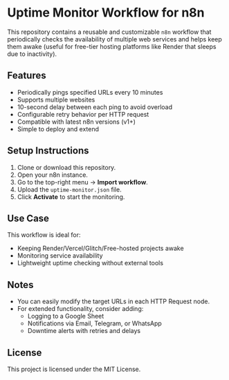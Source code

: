 # Uptime Monitor Workflow for n8n

This repository contains a reusable and customizable `n8n` workflow that periodically checks the availability of multiple web services and helps keep them awake (useful for free-tier hosting platforms like Render that sleeps due to inactivity).

## Features

- Periodically pings specified URLs every 10 minutes
- Supports multiple websites
- 10-second delay between each ping to avoid overload
- Configurable retry behavior per HTTP request
- Compatible with latest n8n versions (v1+)
- Simple to deploy and extend

## Setup Instructions

1. Clone or download this repository.
2. Open your n8n instance.
3. Go to the top-right menu → **Import workflow**.
4. Upload the `uptime-monitor.json` file.
5. Click **Activate** to start the monitoring.

## Use Case

This workflow is ideal for:
- Keeping Render/Vercel/Glitch/Free-hosted projects awake
- Monitoring service availability
- Lightweight uptime checking without external tools

## Notes

- You can easily modify the target URLs in each HTTP Request node.
- For extended functionality, consider adding:
  - Logging to a Google Sheet
  - Notifications via Email, Telegram, or WhatsApp
  - Downtime alerts with retries and delays

## License

This project is licensed under the MIT License.
